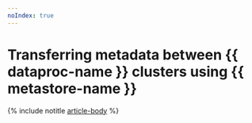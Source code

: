 ```yaml
---
noIndex: true
---
```


# Transferring metadata between {{ dataproc-name }} clusters using {{ metastore-name }}

{% include notitle [article-body](../../_tutorials/dataplatform/data-processing/metastore-import.md) %}
